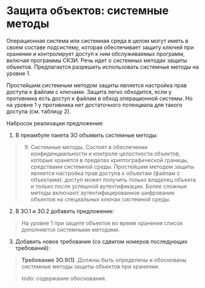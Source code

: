 ﻿# Защита объектов: системные методы

Операционная система или системная среда в целом могут иметь в своем составе 
подсистему, которая обеспечивает защиту ключей при хранении и контролирует доступ 
к ним обслуживаемых программ, включая программы СКЗИ. Речь идет о системных 
методах защиты объектов. Предлагается разрешить использовать системные методы 
на уровне 1.

Простейшим системным методом защиты является настройка прав доступа к файлам с 
ключами. Защита легко обходится, если у противника есть доступ к файлам в обход 
операционной системы. Но на уровне 1 у противника нет достаточного потенциала 
для такого доступа (см. таблицу 2).

Набросок реализации предложения:

1. В преамбуле пакета ЗО объявить системные методы:

> 9. Системные методы. Состоят в обеспечении конфиденциальности и контроле 
целостности объектов, которые хранятся в пределах криптографической границы, 
средствами системной среды. Простейшим методом защиты является настройка прав 
доступа к объектам (файлам с объектами): доступ может получить только владелец 
объекта и только после успешной аутентификации. Более сложные методы включают 
аутентифицированное шифрование объектов на специальных ключах системной среды.

2. В ЗО.1 и ЗО.2 добавить предложение: 

> На уровне 1 при защите объектов во время хранения список дополняется 
системными методами. 

3. Добавить новое требование (со сдвигом номеров последующих требований):

> **Требование ЗО.9(1)**. Должны быть определены и обоснованы системные методы 
защиты объектов при хранении. 

> todo: содержание обоснования.